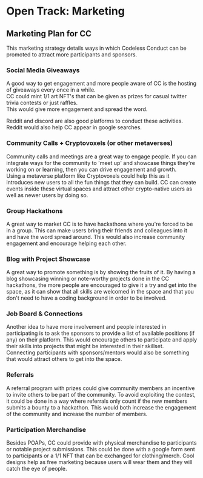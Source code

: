 # Open Track: Marketing

## Marketing Plan for CC

This marketing strategy details ways in which Codeless Conduct can be promoted to attract more participants and sponsors.

### Social Media Giveaways

A good way to get engagement and more people aware of CC is the hosting of giveaways every once in a while.  
CC could mint 1/1 art NFT's that can be given as prizes for casual twitter trivia contests or just raffles.  
This would give more engagement and spread the word.

Reddit and discord are also good platforms to conduct these activities. Reddit would also help CC appear in google searches.

### Community Calls + Cryptovoxels (or other metaverses)

Community calls and meetings are a great way to engage people. If you can integrate ways for the community to 'meet up' and showcase things they're working on or learning, then you can drive engagement and growth.  
Using a metaverse platform like Cryptovoxels could help this as it introduces new users to all the fun things that they can build. CC can create events inside these virtual spaces and attract other crypto-native users as well as newer users by doing so.

### Group Hackathons

A great way to market CC is to have hackathons where you're forced to be in a group. This can make users bring their friends and colleagues into it and have the word spread around. This would also increase community engagement and encourage helping each other.

### Blog with Project Showcase

A great way to promote something is by showing the fruits of it. By having a blog showcasing winning or note-worthy projects done in the CC hackathons, the more people are encouraged to give it a try and get into the space, as it can show that all skills are welcomed in the space and that you don't need to have a coding background in order to be involved.

### Job Board & Connections

Another idea to have more involvement and people interested in participating is to ask the sponsors to provide a list of available positions (if any) on their platform. This would encourage others to participate and apply their skills into projects that might be interested in their skillset.  
Connecting participants with sponsors/mentors would also be something that would attract others to get into the space.

### Referrals

A referral program with prizes could give community members an incentive to invite others to be part of the community. To avoid exploiting the contest, it could be done in a way where referrals only count if the new members submits a bounty to a hackathon. This would both increase the engagement of the community and increase the number of members.

### Participation Merchandise

Besides POAPs, CC could provide with physical merchandise to participants or notable project submissions. This could be done with a google form sent to participants or a 1/1 NFT that can be exchanged for clothing/merch. Cool designs help as free marketing because users will wear them and they will catch the eye of people.
